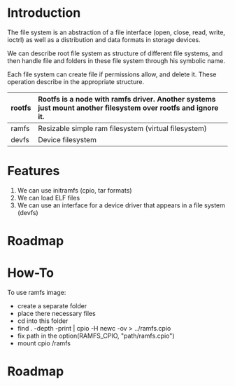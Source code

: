 

# Introduction #

The file system is an abstraction of a file interface (open, close, read, write, ioctrl) as well as a distribution and data formats in storage devices.

We can describe root file system as structure of different file systems, and then handle file and folders in these file system through his symbolic name.

Each file system can create file if permissions allow, and delete it. These operation describe in the appropriate structure.

| rootfs | Rootfs is a node with ramfs driver. Another systems just mount another filesystem over rootfs and ignore it. |
|:-------|:-------------------------------------------------------------------------------------------------------------|
| ramfs  | Resizable simple ram filesystem (virtual filesystem) |
| devfs  | Device filesystem |

# Features #

  1. We can use initramfs (cpio, tar formats)
  1. We can load ELF files
  1. We can use an interface for a device driver that appears in a file system (devfs)

# Roadmap #

# How-To #

To use ramfs image:
  * сreate a separate folder
  * place there necessary files
  * cd into this folder
  * find . -depth -print | cpio -H newc -ov > ../ramfs.cpio
  * fix path in the option(RAMFS\_CPIO, "path/ramfs.cpio")
  * mount cpio /ramfs

# Roadmap #
